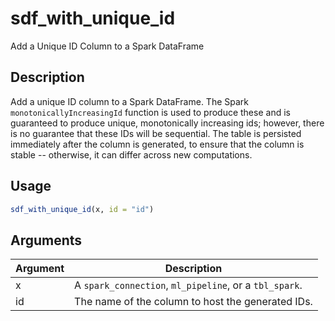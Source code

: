 # sdf_with_unique_id


Add a Unique ID Column to a Spark DataFrame




## Description

Add a unique ID column to a Spark DataFrame. The Spark
``monotonicallyIncreasingId`` function is used to produce these and is
guaranteed to produce unique, monotonically increasing ids; however, there
is no guarantee that these IDs will be sequential. The table is persisted
immediately after the column is generated, to ensure that the column is
stable -- otherwise, it can differ across new computations.





## Usage
```r
sdf_with_unique_id(x, id = "id")
```




## Arguments


Argument      |Description
------------- |----------------
x | A ``spark_connection``, ``ml_pipeline``, or a ``tbl_spark``.
id | The name of the column to host the generated IDs.






